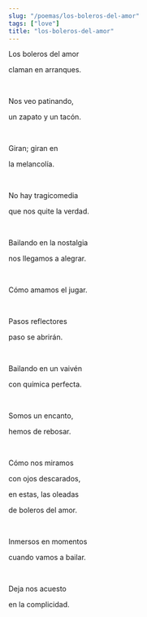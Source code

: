 ```yaml
---
slug: "/poemas/los-boleros-del-amor"
tags: ["love"]
title: "los-boleros-del-amor"
---
```

Los boleros del amor

claman en arranques.

&nbsp;

Nos veo patinando,

un zapato y un tacón.

&nbsp;

Giran; giran en

la melancolía.

&nbsp;

No hay tragicomedia

que nos quite la verdad.

&nbsp;

Bailando en la nostalgia

nos llegamos a alegrar.

&nbsp;

Cómo amamos el jugar.

&nbsp;

Pasos reflectores

paso se abrirán.

&nbsp;

Bailando en un vaivén

con química perfecta.

&nbsp;

Somos un encanto,

hemos de rebosar.

&nbsp;

Cómo nos miramos

con ojos descarados,

en estas, las oleadas

de boleros del amor.

&nbsp;

Inmersos en momentos

cuando vamos a bailar.

&nbsp;

Deja nos acuesto

en la complicidad.